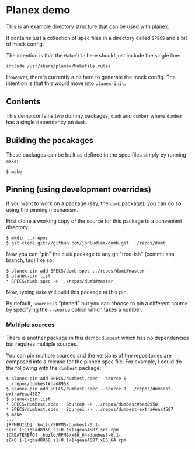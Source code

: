 # Planex demo
This is an example directory structure that can be used with planex.

It contains just a collection of spec files in a directory called `SPECS` and
a bit of mock config.

The intention is that the `Makefile` here should just include the single line:

```make
include /usr/share/planex/Makefile.rules
```

However, there's currently a bit here to generate the mock config. The
intention is that this would move into `planex-init`.

## Contents
This demo contains two dummy packages, `dumb` and `dumber` where `dumber` has
a single dependency on `dumb`.

## Building the pacakages
These packages can be built as defined in the spec files simply by running
`make`:

```
$ make
```

## Pinning (using development overrides)
If you want to work on a package (say, the `dumb` package), you can do so using
the pinning mechanism.

First clone a working copy of the source for this package to a convenient
directory:

```
$ mkdir ../repos
$ git clone git://github.com/jonludlam/dumb.git ../repos/dumb
```

Now you can "pin" the `dumb` package to any git "tree-ish" (commit sha, branch,
tag) like so:

```
$ planex-pin add SPECS/dumb.spec ../repos/dumb#master
$ planex-pin list
* SPECS/dumb.spec -> ../repos/dumb#master
```

Now, typing `make` will build this package at this pin.

By default, `Source0` is "pinned" but you can choose to pin a different source
by specifying the `--source` option which takes a number.

### Multiple sources

There is another package in this demo: `dumbest` which has no dependencies but
requires multiple sources.

You can pin multiple sources and the versions of the repositories are composed
into a release for the pinned spec file. For example, I could do the following
with the `dumbest` package:

```
$ planex-pin add SPECS/dumbest.spec --source 0 ../repos/dumbest#bad8958
$ planex-pin add SPECS/dumbest.spec --source 1 ../repos/dumbest-extra#eaa4587
$ planex-pin list
* SPECS/dumbest.spec : Source0 -> ../repos/dumbest#bad8958
* SPECS/dumbest.spec : Source1 -> ../repos/dumbest-extra#eaa4587
$ make
...
[RPMBUILD] _build/SRPMS/dumbest-0.1-s0+0.1+1+gbad8958_s1+0.1+1+geaa4587.src.rpm
[CREATEREPO] _build/RPMS/x86_64/dumbest-0.1-s0+0.1+1+gbad8958_s1+0.1+1+geaa4587.x86_64.rpm
```
